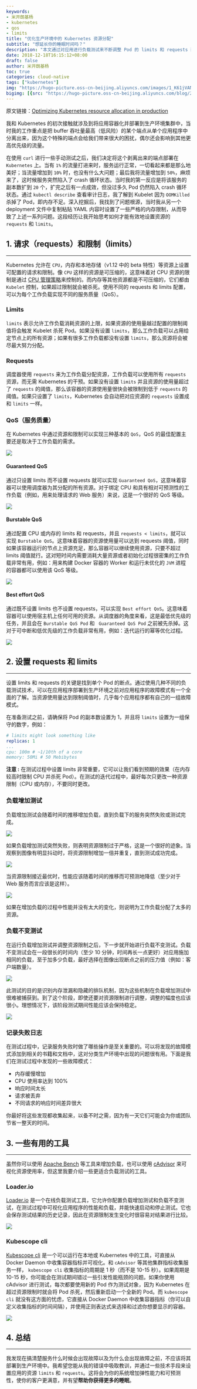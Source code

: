 ```yaml
---
keywords:
- 米开朗基杨
- kubernetes
- qos
- limits
title: "优化生产环境中的 Kubernetes 资源分配"
subtitle: "想延长你的睡眠时间吗？"
description: "本文通过对应用进行负载测试来不断调整 Pod 的 limits 和 requests 配置，以此来增加系统的弹性能力和可预测性。"
date: 2018-12-18T16:15:12+08:00
draft: false
author: 米开朗基杨
toc: true
categories: cloud-native
tags: ["kubernetes"]
img: "https://hugo-picture.oss-cn-beijing.aliyuncs.com/images/1_K61jVANfqr3kl5bQDo48rw.jpeg"
bigimg: [{src: "https://hugo-picture.oss-cn-beijing.aliyuncs.com/blog/2019-04-27-080627.jpg"}]
---
```


<!--more-->

<p id="div-border-left-red">
原文链接：<a href="https://opensource.com/article/18/12/optimizing-kubernetes-resource-allocation-production?sc_cid=70160000001273HAAQ" target="_blank">Optimizing Kubernetes resource allocation in production</a>
</p>

我和 Kubernetes 的初次接触就涉及到将应用容器化并部署到生产环境集群中，当时我的工作重点是把 buffer 吞吐量最高（低风险）的某个端点从单个应用程序中分离出来，因为这个特殊的端点会给我们带来很大的困扰，偶尔还会影响到其他更高优先级的流量。

在使用 `curl` 进行一些手动测试之后，我们决定将这个剥离出来的端点部署在 `Kubernetes` 上。当有 `1%` 的流量打进来时，服务运行正常，一切看起来都是那么地美好；当流量增加到 `10%` 时，也没有什么大问题；最后我将流量增加到 `50%`，麻烦来了，这时候服务突然陷入了 crash 循环状态。当时我的第一反应是将该服务的副本数扩到 `20` 个，扩完之后有一点成效，但没过多久 Pod 仍然陷入 crash 循环状态。通过 `kubectl describe` 查看审计日志，我了解到 Kubelet 因为 `OOMKilled` 杀掉了 Pod，即内存不足。深入挖掘后，我找到了问题根源，当时我从另一个 deployment 文件中复制粘贴 YAML 内容时设置了一些严格的内存限制，从而导致了上述一系列问题。这段经历让我开始思考如何才能有效地设置资源的 `requests` 和 `limits`。

## <span id="inline-toc">1.</span> 请求（requests）和限制（limits）

----

Kubernetes 允许在 `CPU`，内存和本地存储（v1.12 中的 beta 特性）等资源上设置可配置的请求和限制。像 `CPU` 这样的资源是可压缩的，这意味着对 CPU 资源的限制是通过 [CPU 管理策略](https://kubernetes.io/docs/tasks/administer-cluster/cpu-management-policies/#cpu-management-policies)来控制的。而内存等其他资源都是不可压缩的，它们都由 `Kubelet` 控制，如果超过限制就会被杀死。使用不同的 requests 和 limits 配置，可以为每个工作负载实现不同的服务质量（QoS）。

### Limits

`limits` 表示允许工作负载消耗资源的上限，如果资源的使用量越过配置的限制阈值将会触发 Kubelet 杀死 Pod。如果没有设置 `limits`，那么工作负载可以占用给定节点上的所有资源；如果有很多工作负载都没有设置 `limits`，那么资源将会被尽最大努力分配。

### Requests

调度器使用 `requests` 来为工作负载分配资源，工作负载可以使用所有 `requests` 资源，而无需 Kubernetes 的干预。如果没有设置 `limits` 并且资源的使用量超过了 `requests` 的阈值，那么该容器的资源使用量很快会被限制到低于 `requests` 的阈值。如果只设置了 `limits`，Kubernetes 会自动把对应资源的 `requests` 设置成和 `limits` 一样。

### QoS（服务质量）

在 Kubernetes 中通过资源和限制可以实现三种基本的 `QoS`，QoS 的最佳配置主要还是取决于工作负载的需求。

![](https://hugo-picture.oss-cn-beijing.aliyuncs.com/images/FA2OvD.jpg)

#### Guaranteed QoS

通过只设置 limits 而不设置 requests 就可以实现 `Guaranteed QoS`，这意味着容器可以使用调度器为其分配的所有资源。对于绑定 CPU 和具有相对可预测性的工作负载（例如，用来处理请求的 Web 服务）来说，这是一个很好的 QoS 等级。

![](https://hugo-picture.oss-cn-beijing.aliyuncs.com/images/QiSkg9.jpg)

#### Burstable QoS

通过配置 CPU 或内存的 limits 和 requests，并且 `requests < limits`，就可以实现 `Burstable QoS`。这意味着容器的资源使用量可以达到 requests 阈值，同时如果该容器运行的节点上资源充足，那么容器可以继续使用资源，只要不超过 limits 阈值就行。这对短时间内需要消耗大量资源或者初始化过程很密集的工作负载非常有用，例如：用来构建 Docker 容器的 Worker 和运行未优化的 `JVM` 进程的容器都可以使用该 QoS 等级。

![](https://hugo-picture.oss-cn-beijing.aliyuncs.com/images/Ehqu7H.jpg)

#### Best effort QoS

通过既不设置 limits 也不设置 requests，可以实现 `Best effort QoS`。这意味着容器可以使用宿主机上任何可用的资源。从调度器的角度来看，这是最低优先级的任务，并且会在 `Burstable QoS Pod` 和 ` Guaranteed QoS Pod` 之前被先杀掉。这对于可中断和低优先级的工作负载非常有用，例如：迭代运行的幂等优化过程。

![](https://hugo-picture.oss-cn-beijing.aliyuncs.com/images/giHf6B.jpg)

## <span id="inline-toc">2.</span> 设置 requests 和 limits

----

设置 limits 和 requests 的关键是找到单个 Pod 的断点。通过使用几种不同的负载测试技术，可以在应用程序部署到生产环境之前对应用程序的故障模式有一个全面的了解。当资源使用量达到限制阈值时，几乎每个应用程序都有自己的一组故障模式。

在准备测试之前，请确保将 Pod 的副本数设置为 1，并且将 `limits` 设置为一组保守的数字，例如：

```yaml
# limits might look something like
replicas: 1
...
cpu: 100m # ~1/10th of a core
memory: 50Mi # 50 Mebibytes
```

**注意 :** 在测试过程中设置 limits 非常重要，它可以让我们看到预期的效果（在内存较高时限制 CPU 并杀死 Pod）。在测试的迭代过程中，最好每次只更改一种资源限制（CPU 或内存），不要同时更改。

### 负载增加测试

负载增加测试会随着时间的推移增加负载，直到负载下的服务突然失败或测试完成。

![](https://hugo-picture.oss-cn-beijing.aliyuncs.com/images/C15Zav.jpg)

如果负载增加测试突然失败，则表明资源限制过于严格，这是一个很好的迹象。当观察到图像有明显抖动时，将资源限制增加一倍并重复，直到测试成功完成。

![](https://hugo-picture.oss-cn-beijing.aliyuncs.com/images/WK63wU.jpg)

当资源限制接近最优时，性能应该随着时间的推移而可预测地降低（至少对于 Web 服务而言应该是这样）。

![](https://hugo-picture.oss-cn-beijing.aliyuncs.com/images/sD1mX7.jpg)

如果在增加负载的过程中性能并没有太大的变化，则说明为工作负载分配了太多的资源。

### 负载不变测试

在运行负载增加测试并调整资源限制之后，下一步就开始进行负载不变测试。负载不变测试会在一段很长的时间内（至少 10 分钟，时间再长一点更好）对应用施加相同的负载，至于加多少负载，最好选择在图像出现断点之前的压力值（例如：客户端数量）。

![](https://hugo-picture.oss-cn-beijing.aliyuncs.com/images/VfGHxx.jpg)

此测试的目的是识别内存泄漏和隐藏的排队机制，因为这些机制在负载增加测试中很难被捕获到。到了这个阶段，即使还要对资源限制进行调整，调整的幅度也应该很小。理想情况下，该阶段测试期间性能应该会保持稳定。

![](https://hugo-picture.oss-cn-beijing.aliyuncs.com/images/QCbDup.jpg)

### 记录失败日志

在测试过程中，记录服务失败时做了哪些操作是至关重要的。可以将发现的故障模式添加到相关的书籍和文档中，这对分类生产环境中出现的问题很有用。下面是我们在测试过程中发现的一些故障模式：

+ 内存缓慢增加
+ CPU 使用率达到 100%
+ 响应时间太长
+ 请求被丢弃
+ 不同请求的响应时间差异很大

你最好将这些发现都收集起来，以备不时之需，因为有一天它们可能会为你或团队节省一整天的时间。

## <span id="inline-toc">3.</span> 一些有用的工具

----

虽然你可以使用 [Apache Bench](https://httpd.apache.org/docs/2.4/programs/ab.html) 等工具来增加负载，也可以使用 [cAdvisor](https://kubernetes.io/docs/tasks/debug-application-cluster/resource-usage-monitoring/#cadvisor) 来可视化资源使用率，但这里我要介绍一些更适合负载测试的工具。

### Loader.io

[Loader.io](http://loader.io/) 是一个在线负载测试工具，它允许你配置负载增加测试和负载不变测试，在测试过程中可视化应用程序的性能和负载，并能快速启动和停止测试。它也会保存测试结果的历史记录，因此在资源限制发生变化时很容易对结果进行比较。

![](https://hugo-picture.oss-cn-beijing.aliyuncs.com/images/QCbDup.jpg)

### Kubescope cli

[Kubescope cli](https://github.com/hharnisc/kubescope-cli) 是一个可以运行在本地或 Kubernetes 中的工具，可直接从 Docker Daemon 中收集容器指标并可视化。和 `cAdvisor` 等其他集群指标收集服务一样， `kubescope cli` 收集指标的周期是 1 秒（而不是 10-15 秒）。如果周期是 10-15 秒，你可能会在测试期间错过一些引发性能瓶颈的问题。如果你使用 cAdvisor 进行测试，每次都要使用新的 Pod 作为测试对象，因为 Kubernetes 在超过资源限制时就会将 Pod 杀死，然后重新启动一个全新的 Pod。而 `kubescope cli` 就没有这方面的忧虑，它直接从 Docker Daemon 中收集容器指标（你可以自定义收集指标的时间间隔），并使用正则表达式来选择和过滤你想要显示的容器。

![](http://ycs.ylck.me/kubescope-cli.gif)

## <span id="inline-toc">4.</span> 总结

----

我发现在搞清楚服务什么时候会出现故障以及为什么会出现故障之前，不应该将其部署到生产环境中。我希望您能从我的错误中吸取教训，并通过一些技术手段来设置应用的资源 `limits` 和 `requests`。这将会为你的系统增加弹性能力和可预测性，使你的客户更满意，并有望**帮助你获得更多的睡眠**。
